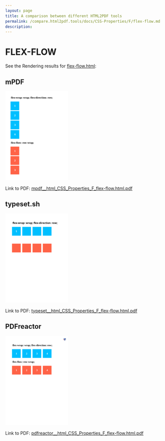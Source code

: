 ```yaml
---
layout: page
title: A comparison between different HTML2PDF tools
permalink: /compare.html2pdf.tools/docs/CSS-Properties/F/flex-flow.md
description: 
---
```


# FLEX-FLOW

See the Rendering results for [flex-flow.html](/html/CSS%20Properties/F/flex-flow.html):

## mPDF
![](mpdf__html_CSS_Properties_F_flex-flow.html.png) 

Link to PDF: [mpdf__html_CSS_Properties_F_flex-flow.html.pdf](mpdf__html_CSS_Properties_F_flex-flow.html.pdf)

## typeset.sh
![](typeset__html_CSS_Properties_F_flex-flow.html.png) 

Link to PDF: [typeset__html_CSS_Properties_F_flex-flow.html.pdf](typeset__html_CSS_Properties_F_flex-flow.html.pdf)

## PDFreactor
![](pdfreactor__html_CSS_Properties_F_flex-flow.html.png) 

Link to PDF: [pdfreactor__html_CSS_Properties_F_flex-flow.html.pdf](pdfreactor__html_CSS_Properties_F_flex-flow.html.pdf)
